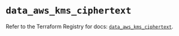 # `data_aws_kms_ciphertext`

Refer to the Terraform Registry for docs: [`data_aws_kms_ciphertext`](https://registry.terraform.io/providers/hashicorp/aws/4.54.0/docs/data-sources/kms_ciphertext).
